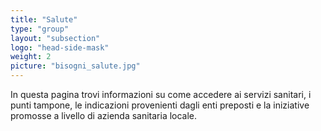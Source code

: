 ```yaml
---
title: "Salute"
type: "group"
layout: "subsection"
logo: "head-side-mask"
weight: 2
picture: "bisogni_salute.jpg"
---
```


In questa pagina trovi informazioni su come accedere ai servizi sanitari, i punti tampone, le indicazioni provenienti dagli enti preposti  e la iniziative promosse a livello di azienda sanitaria locale.
